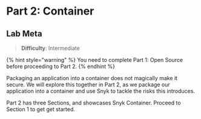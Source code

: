 # Part 2: Container

## Lab Meta <a id="lab-meta"></a>

> **Difficulty**: Intermediate

{% hint style="warning" %}
You need to complete Part 1: Open Source before proceeding to Part 2.
{% endhint %}

Packaging an application into a container does not magically make it secure. We will explore this together in Part 2, as we package our application into a container and use Snyk to tackle the risks this introduces.

Part 2 has three Sections, and showcases Snyk Container. Proceed to Section 1 to get get started. 

